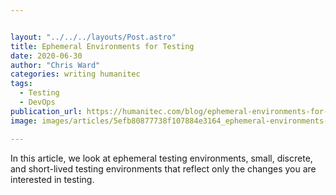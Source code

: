 ```yaml
---


layout: "../../../layouts/Post.astro"
title: Ephemeral Environments for Testing
date: 2020-06-30
author: "Chris Ward"
categories: writing humanitec
tags: 
  - Testing
  - DevOps
publication_url: https://humanitec.com/blog/ephemeral-environments-for-testing
image: images/articles/5efb80877738f107884e3164_ephemeral-environments-for-testing-humanitec.png

---
```

In this article, we look at ephemeral testing environments, small, discrete, and short-lived testing environments that reflect only the changes you are interested in testing.